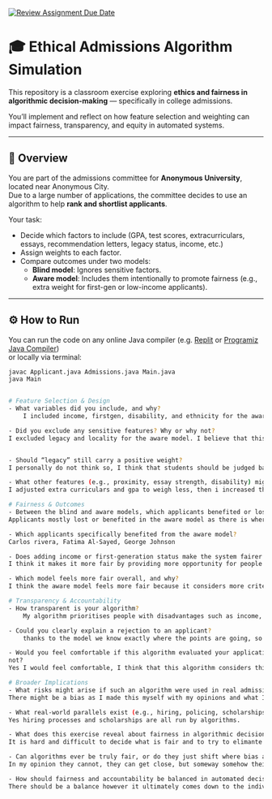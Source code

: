 [![Review Assignment Due Date](https://classroom.github.com/assets/deadline-readme-button-22041afd0340ce965d47ae6ef1cefeee28c7c493a6346c4f15d667ab976d596c.svg)](https://classroom.github.com/a/oqKLEXJJ)
# 🎓 Ethical Admissions Algorithm Simulation

This repository is a classroom exercise exploring **ethics and fairness in algorithmic decision-making** — specifically in college admissions.

You’ll implement and reflect on how feature selection and weighting can impact fairness, transparency, and equity in automated systems.

---

## 🧩 Overview

You are part of the admissions committee for **Anonymous University**, located near Anonymous City.  
Due to a large number of applications, the committee decides to use an algorithm to help **rank and shortlist applicants**.

Your task:
- Decide which factors to include (GPA, test scores, extracurriculars, essays, recommendation letters, legacy status, income, etc.)
- Assign weights to each factor.
- Compare outcomes under two models:
  - **Blind model**: Ignores sensitive factors.
  - **Aware model**: Includes them intentionally to promote fairness (e.g., extra weight for first-gen or low-income applicants).

---

## ⚙️ How to Run

You can run the code on any online Java compiler (e.g. [Replit](https://replit.com/~) or [Programiz Java Compiler](https://www.programiz.com/java-programming/online-compiler))  
or locally via terminal:

```bash
javac Applicant.java Admissions.java Main.java
java Main


# Feature Selection & Design
- What variables did you include, and why?
    I included income, firstgen, disability, and ethnicity for the aware model. I included this because I think that students that meet this criteria should have more opportunity

- Did you exclude any sensitive features? Why or why not?
I excluded legacy and locality for the aware model. I believe that this should not matter when considering acceptance into a college. 


- Should “legacy” still carry a positive weight?
I personally do not think so, I think that students should be judged based on their own achievements and not their parents. I made it so that legacy is actually negative -0.01 points to even out the admissions. 

- What other features (e.g., proximity, essay strength, disability) might you add or adjust?
I adjusted extra curriculars and gpa to weigh less, then i increased the essay and recomendations score. I thnk that these are important things to keep in mind. Perhaps a student is busy or doesnt have time for extra curriculars. 

# Fairness & Outcomes
- Between the blind and aware models, which applicants benefited or lost out?
Applicants mostly lost or benefited in the aware model as there is where I changed the most criteria, mostly the ones losing out are people who relied on legacy, or locality. 

- Which applicants specifically benefited from the aware model?
Carlos rivera, Fatima Al-Sayed, George Johnson

- Does adding income or first-generation status make the system fairer or less fair? Why?
I think it makes it more fair by providing more opportunity for people with disadvatages to pursue their education. 

- Which model feels more fair overall, and why?
I think the aware model feels more fair because it considers more criteria, and other factors that impact admission

# Transparency & Accountability
- How transparent is your algorithm?
    My algorithm prioritises people with disadvantages such as income, disability.

- Could you clearly explain a rejection to an applicant?
    thanks to the model we know exactly where the points are going, so yes

- Would you feel comfortable if this algorithm evaluated your application? Why or why
not?
Yes I would feel comfortable, I think that this algorithm considers things fairly. 

# Broader Implications
- What risks might arise if such an algorithm were used in real admissions?
There might be a bias as I made this myself with my opinions and what I think. Which might lead to any issues for "discrimination" or "unfairness"

- What real-world parallels exist (e.g., hiring, policing, scholarships)?
Yes hiring processes and scholarships are all run by algorithms. 

- What does this exercise reveal about fairness in algorithmic decision systems?
It is hard and difficult to decide what is fair and to try to elimante bias, theres is too many factors to consider

- Can algorithms ever be truly fair, or do they just shift where bias appears?
In my opinion they cannot, they can get close, but someway somehow their is always bias. Sometimes it may be hard to see.

- How should fairness and accountability be balanced in automated decisions?
There should be a balance however it ultimately comes down to the individual organizations themseleves that are making these algorithms and what they want to prioritize or not. 
